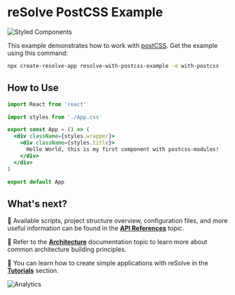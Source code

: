 # reSolve PostCSS Example

![Styled Components](https://user-images.githubusercontent.com/5055654/39309673-413535aa-4971-11e8-933f-5c0a8ed1a2ea.png)

This example demonstrates how to work with [postCSS](https://github.com/postcss/postcss-loader#css-modules). Get the example using this command:

```sh
npx create-resolve-app resolve-with-postcss-example -e with-postcss
```

## How to Use

```jsx
import React from 'react'

import styles from './App.css'

export const App = () => (
  <div className={styles.wrapper}>
    <div className={styles.title}>
      Hello World, this is my first component with postcss-modules!
    </div>
  </div>
)

export default App
```

## What's next?

📑 Available scripts, project structure overview, configuration files, and more useful information can be found in the [**API References**](https://github.com/reimagined/resolve/blob/master/docs/API%20References.md) topic.

📑 Refer to the [**Architecture**](https://github.com/reimagined/resolve/blob/master/docs/Architecture.md) documentation topic to learn more about common architecture building principles.

📑 You can learn how to create simple applications with reSolve in the [**Tutorials**](https://github.com/reimagined/resolve/tree/master/docs/Tutorials) section.

![Analytics](https://ga-beacon.appspot.com/UA-118635726-1/examples-with-postcss-modules-readme?pixel)

